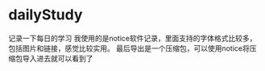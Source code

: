 # dailyStudy
记录一下每日的学习
我使用的是notice软件记录，里面支持的字体格式比较多，包括图片和链接，感觉比较实用。
最后导出是一个压缩包，可以使用notice将压缩包导入进去就可以看到了
